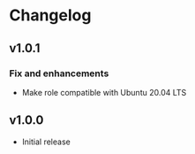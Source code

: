 # Changelog

## v1.0.1

### Fix and enhancements

- Make role compatible with Ubuntu 20.04 LTS

## v1.0.0

- Initial release
